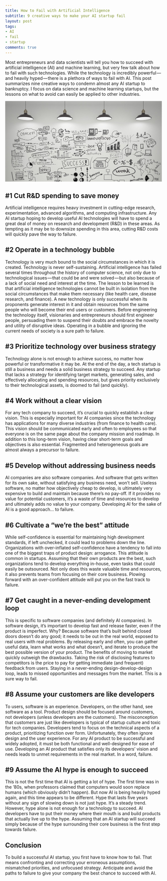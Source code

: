```yaml
---
title: How to Fail with Artificial Intelligence
subtitle: 9 creative ways to make your AI startup fail
layout: post
tags:
- AI
- fail
- startup
comments: true
---
```


Most entrepreneurs and data scientists will tell you how to succeed with artificial intelligence (AI) and machine learning, but very few talk about how to fail with such technologies. While the technology is incredibly powerful — and heavily hyped — there is a plethora of ways to fail with AI.
This post summarizes nine creative ways to condemn almost any AI startup to bankruptcy. I focus on data science and machine learning startups, but the lessons on what to avoid can easily be applied to other industries.

<img src="/img/img_posts/graphs.jpg">

## #1 Cut R&D spending to save money
Artificial intelligence requires heavy investment in cutting-edge research, experimentation, advanced algorithms, and computing infrastructure. Any AI startup hoping to develop useful AI technologies will have to spend a great deal of money on research and development (R&D) in these areas.
As tempting as it may be to downsize spending in this area, cutting R&D costs will quickly pave the way to failure.

## #2 Operate in a technology bubble
Technology is very much bound to the social circumstances in which it is created. Technology is never self-sustaining.
Artificial intelligence has failed several times throughout the history of computer science, not only due to technological issues — that could be and were solved — but also because of a lack of social need and interest at the time.
The lesson to be learned is that artificial intelligence technologies cannot be built in isolation from the social circumstances that make them necessary (like health care, disease research, and finance).
A new technology is only successful when its proponents generate interest in it and obtain resources from the same people who will become their end users or customers. Before engineering the technology itself, visionaries and entrepreneurs should first engineer people, persuading them to suspend their doubts and embrace the novelty and utility of disruptive ideas.
Operating in a bubble and ignoring the current needs of society is a sure path to failure.

## #3 Prioritize technology over business strategy
Technology alone is not enough to achieve success, no matter how powerful or transformative it may be. At the end of the day, a tech startup is still a business and needs a solid business strategy to succeed.
Any startup that lacks a strategy for identifying target markets, generating sales, and effectively allocating and spending resources, but gives priority exclusively to their technological assets, is doomed to fail (and quickly).

## #4 Work without a clear vision
For any tech company to succeed, it’s crucial to quickly establish a clear vision. This is especially important for AI companies since the technology has applications for many diverse industries (from finance to health care).
This vision should be communicated early and often to employees so that everyone is on the same page about the company mission and roadmap. In addition to this long-term vision, having clear short-term goals and objectives is also essential.
Fragmented and heterogeneous goals are almost always a precursor to failure.

## #5 Develop without addressing business needs
AI companies are also software companies. And software that gets written for its own sake, without satisfying any business need, won’t sell.
Useless software, no matter how objectively cheap to develop, is ultimately very expensive to build and maintain because there’s no pay-off. If it provides no value for potential customers, it’s a waste of time and resources to develop and ultimately adds no value to your company.
Developing AI for the sake of AI is a good approach… to failure.

## #6 Cultivate a “we’re the best” attitude
While self-confidence is essential for maintaining high development standards, if left unchecked, it could lead to problems down the line. Organizations with over-inflated self-confidence have a tendency to fall into one of the biggest traps of product design: arrogance.
This attitude is common in startups. Assuming that their own products are the best, such organizations tend to develop everything in-house, even tasks that could easily be outsourced. Not only does this waste valuable time and resources, it also prevents teams from focusing on their core business.
Plowing forward with an over-confident attitude will put you on the fast track to failure.

## #7 Get caught in a never-ending development loop
This is specific to software companies (and definitely AI companies).
In software design, it’s important to develop fast and release faster, even if the product is imperfect. Why? Because software that’s built behind closed doors doesn’t do any good; it needs to be out in the real world, exposed to real users with real problems. By releasing early and often, you can gather useful data, learn what works and what doesn’t, and iterate to produce the best possible version of your product.
The benefits of moving to market quickly outweigh the drawbacks. Taking the risk of disclosing features to competitors is the price to pay for getting immediate (and frequent) feedback from users.
Staying in a never-ending design-develop-design loop, leads to missed opportunities and messages from the market. This is a sure way to fail.

## #8 Assume your customers are like developers
To users, software is an experience. Developers, on the other hand, see software as a tool. Product design should be focused around customers, not developers (unless developers are the customers).
The misconception that customers are just like developers is typical of startup culture and toxic for tech companies.
Developers tend to focus on the technical aspects of a product, prioritizing function over form. Unfortunately, they often ignore design and the user experience. For any AI product to be successful and widely adopted, it must be both functional and well-designed for ease of use.
Developing an AI product that satisfies only its developers’ vision and needs leads to unmet requirements in the real market. In a word, failure.

## #9 Assume the AI hype is enough to succeed
This is not the first time that AI is getting a lot of hype. The first time was in the ’80s, when professors claimed that computers would soon replace humans (which obviously didn’t happen). But now AI is being heavily hyped again, and this time appears to be different. Hype that lasts five years without any sign of slowing down is not just hype. It’s a steady trend.
However, hype alone is not enough for a technology to succeed. AI developers have to put their money where their mouth is and build products that actually live up to the hype.
Assuming that an AI startup will succeed simply because of the hype surrounding their core business is the first step towards failure.

## Conclusion
To build a successful AI startup, you first have to know how to fail. That means confronting and correcting your erroneous assumptions, mismatched priorities, and unfocused strategy.
Anticipate and avoid the paths to failure to give your company the best chance to succeed with AI.